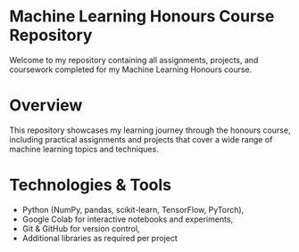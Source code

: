 # Machine Learning Honours Course Repository
Welcome to my repository containing all assignments, projects, and coursework completed for my Machine Learning Honours course.

# Overview
This repository showcases my learning journey through the honours course, including practical assignments and projects that cover a wide range of machine learning topics and techniques.

# Technologies & Tools
* Python (NumPy, pandas, scikit-learn, TensorFlow, PyTorch),
* Google Colab for interactive notebooks and experiments,
* Git & GitHub for version control,
* Additional libraries as required per project
